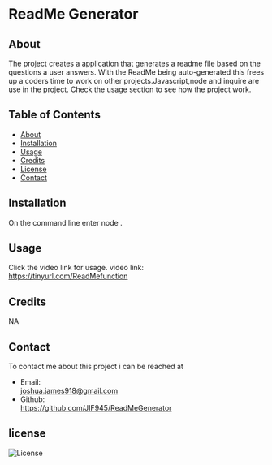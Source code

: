 
 # ReadMe Generator

  
 ## About
 The project creates a application that generates a readme file based on the questions a user answers. With the ReadMe being auto-generated this frees up a coders time to work on other projects.Javascript,node and inquire are use in the project. Check the usage section to see how the project work. 



 ## Table of Contents
 * [About](#about)
 * [Installation](#installation)
 * [Usage](#usage)
 * [Credits](#credits)
 * [License](#license)
 * [Contact](#contact)



 ## Installation
 On the command line enter node .



 ## Usage
 Click the video link for usage. 
 video link: https://tinyurl.com/ReadMefunction



 ## Credits
 NA



 ## Contact
 To contact me about this project i can be reached at
 * Email:   
 joshua.james918@gmail.com
 * Github:   
 https://github.com/JIF945/ReadMeGenerator




 ## license
 ![License](https://img.shields.io/badge/License-MIT-blue.svg)



